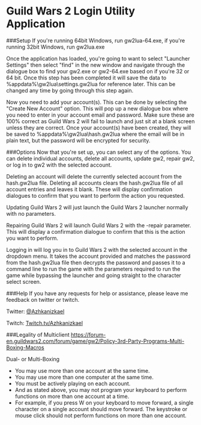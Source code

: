 # Guild Wars 2 Login Utility Application
###Setup
If you're running 64bit Windows, run gw2lua-64.exe, if you're running 32bit Windows, run gw2lua.exe

Once the application has loaded, you're going to want to select "Launcher Settings" then select "find" in the new window and navigate through the dialogue box to find your gw2.exe or gw2-64.exe based on if you're 32 or 64 bit. Once this step has been completed it will save the data to %appdata%\gw2lua\settings.gw2lua for reference later. This can be changed any time by going through this step again.

Now you need to add your account(s). This can be done by selecting the "Create New Account" option. This will pop up a new dialogue box where you need to enter in your account email and password. Make sure these are 100% correct as Guild Wars 2 will fail to launch and just sit at a blank screen unless they are correct. Once your account(s) have been created, they will be saved to %appdata%\gw2lua\hash.gw2lua where the email will be in plain text, but the password will be encrypted for security.

###Options
Now that you're set up, you can select any of the options. You can delete individual accounts, delete all accounts, update gw2, repair gw2, or log in to gw2 with the selected account.

Deleting an account will delete the currently selected account from the hash.gw2lua file. Deleting all accounts clears the hash.gw2lua file of all account entries and leaves it blank. These will display confirmation dialogues to confirm that you want to perform the action you requested.

Updating Guild Wars 2 will just launch the Guild Wars 2 launcher normally with no parameters.

Repairing Guild Wars 2 will launch Guild Wars 2 with the -repair parameter. This will display a confirmation dialogue to confirm that this is the action you want to perform.

Logging in will log you in to Guild Wars 2 with the selected account in the dropdown menu. It takes the account provided and matches the password from the hash.gw2lua file then decrypts the password and passes it to a command line to run the game with the parameters required to run the game while bypassing the launcher and going straight to the character select screen.

###Help
If you have any requests for help or assistance, please leave me feedback on twitter or twitch.

Twitter: [@Azhkanizkael](https://twitter.com/azhkanizkael)

Twitch: [Twitch.tv/Azhkanizkael](https://www.twitch.tv/azhkanizkael)

###Legality of Multiclient
https://forum-en.guildwars2.com/forum/game/gw2/Policy-3rd-Party-Programs-Multi-Boxing-Macros

Dual- or Multi-Boxing
* You may use more than one account at the same time.
* You may use more than one computer at the same time.
* You must be actively playing on each account.
* And as stated above, you may not program your keyboard to perform functions on more than one account at a time. 
* For example, if you press W on your keyboard to move forward, a single character on a single account should move forward. The keystroke or mouse click should not perform functions on more than one account.
